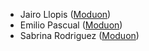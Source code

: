 - Jairo Llopis ([Moduon](https://www.moduon.team/))
- Emilio Pascual ([Moduon](https://www.moduon.team/))
- Sabrina Rodriguez ([Moduon](https://www.moduon.team/))
